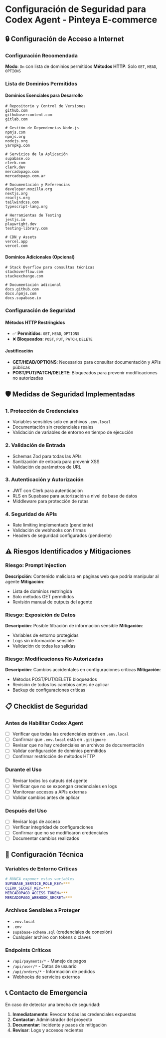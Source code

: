 # Configuración de Seguridad para Codex Agent - Pinteya E-commerce

## 🔒 Configuración de Acceso a Internet

### Configuración Recomendada

**Modo**: `On` con lista de dominios permitidos
**Métodos HTTP**: Solo `GET`, `HEAD`, `OPTIONS`

### Lista de Dominios Permitidos

#### Dominios Esenciales para Desarrollo

```text
# Repositorio y Control de Versiones
github.com
githubusercontent.com
gitlab.com

# Gestión de Dependencias Node.js
npmjs.com
npmjs.org
nodejs.org
yarnpkg.com

# Servicios de la Aplicación
supabase.co
clerk.com
clerk.dev
mercadopago.com
mercadopago.com.ar

# Documentación y Referencias
developer.mozilla.org
nextjs.org
reactjs.org
tailwindcss.com
typescript-lang.org

# Herramientas de Testing
jestjs.io
playwright.dev
testing-library.com

# CDN y Assets
vercel.app
vercel.com
```

#### Dominios Adicionales (Opcional)

```text
# Stack Overflow para consultas técnicas
stackoverflow.com
stackexchange.com

# Documentación adicional
docs.github.com
docs.npmjs.com
docs.supabase.io
```

### Configuración de Seguridad

#### Métodos HTTP Restringidos

- ✅ **Permitidos**: `GET`, `HEAD`, `OPTIONS`
- ❌ **Bloqueados**: `POST`, `PUT`, `PATCH`, `DELETE`

#### Justificación

- **GET/HEAD/OPTIONS**: Necesarios para consultar documentación y APIs públicas
- **POST/PUT/PATCH/DELETE**: Bloqueados para prevenir modificaciones no autorizadas

## 🛡️ Medidas de Seguridad Implementadas

### 1. Protección de Credenciales

- Variables sensibles solo en archivos `.env.local`
- Documentación sin credenciales reales
- Validación de variables de entorno en tiempo de ejecución

### 2. Validación de Entrada

- Schemas Zod para todas las APIs
- Sanitización de entrada para prevenir XSS
- Validación de parámetros de URL

### 3. Autenticación y Autorización

- JWT con Clerk para autenticación
- RLS en Supabase para autorización a nivel de base de datos
- Middleware para protección de rutas

### 4. Seguridad de APIs

- Rate limiting implementado (pendiente)
- Validación de webhooks con firmas
- Headers de seguridad configurados (pendiente)

## ⚠️ Riesgos Identificados y Mitigaciones

### Riesgo: Prompt Injection

**Descripción**: Contenido malicioso en páginas web que podría manipular al agente
**Mitigación**:

- Lista de dominios restringida
- Solo métodos GET permitidos
- Revisión manual de outputs del agente

### Riesgo: Exposición de Datos

**Descripción**: Posible filtración de información sensible
**Mitigación**:

- Variables de entorno protegidas
- Logs sin información sensible
- Validación de todas las salidas

### Riesgo: Modificaciones No Autorizadas

**Descripción**: Cambios accidentales en configuraciones críticas
**Mitigación**:

- Métodos POST/PUT/DELETE bloqueados
- Revisión de todos los cambios antes de aplicar
- Backup de configuraciones críticas

## 📋 Checklist de Seguridad

### Antes de Habilitar Codex Agent

- [ ] Verificar que todas las credenciales estén en `.env.local`
- [ ] Confirmar que `.env.local` está en `.gitignore`
- [ ] Revisar que no hay credenciales en archivos de documentación
- [ ] Validar configuración de dominios permitidos
- [ ] Confirmar restricción de métodos HTTP

### Durante el Uso

- [ ] Revisar todos los outputs del agente
- [ ] Verificar que no se expongan credenciales en logs
- [ ] Monitorear accesos a APIs externas
- [ ] Validar cambios antes de aplicar

### Después del Uso

- [ ] Revisar logs de acceso
- [ ] Verificar integridad de configuraciones
- [ ] Confirmar que no se modificaron credenciales
- [ ] Documentar cambios realizados

## 🔧 Configuración Técnica

### Variables de Entorno Críticas

```bash
# NUNCA exponer estas variables
SUPABASE_SERVICE_ROLE_KEY=***
CLERK_SECRET_KEY=***
MERCADOPAGO_ACCESS_TOKEN=***
MERCADOPAGO_WEBHOOK_SECRET=***
```

### Archivos Sensibles a Proteger

- `.env.local`
- `.env`
- `supabase-schema.sql` (credenciales de conexión)
- Cualquier archivo con tokens o claves

### Endpoints Críticos

- `/api/payments/*` - Manejo de pagos
- `/api/user/*` - Datos de usuario
- `/api/orders/*` - Información de pedidos
- Webhooks de servicios externos

## 📞 Contacto de Emergencia

En caso de detectar una brecha de seguridad:

1. **Inmediatamente**: Revocar todas las credenciales expuestas
2. **Contactar**: Administrador del proyecto
3. **Documentar**: Incidente y pasos de mitigación
4. **Revisar**: Logs y accesos recientes
